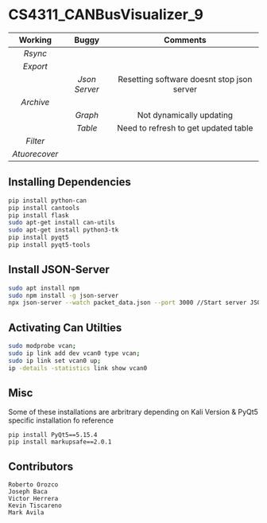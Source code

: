 # CS4311_CANBusVisualizer_9


|     Working   |     Buggy     |Comments|
|:-------------:|:-------------:| :-----:|
| *Rsync*       |               |        |
| *Export*      |               |        |
|               | *Json Server* | Resetting software doesnt stop json server|
| *Archive*     |               |        |
|               | *Graph*       | Not dynamically updating |
|               | *Table*       | Need to refresh to get updated table|
| *Filter*      |               |         |
|*Atuorecover*  |               |         |




## Installing Dependencies
```bash
pip install python-can
pip install cantools
pip install flask
sudo apt-get install can-utils
sudo apt-get install python3-tk
pip install pyqt5
pip install pyqt5-tools
```
## Install JSON-Server
```bash
sudo apt install npm
sudo npm install -g json-server
npx json-server --watch packet_data.json --port 3000 //Start server JSON 
```
## Activating Can Utilties
```bash
sudo modprobe vcan;
sudo ip link add dev vcan0 type vcan;
sudo ip link set vcan0 up;
ip -details -statistics link show vcan0
```

## Misc
Some of these installations are arbritrary depending on Kali Version
& PyQt5 specific installation fo reference
```base
pip install PyQt5==5.15.4
pip install markupsafe==2.0.1
```
## Contributors
```
Roberto Orozco
Joseph Baca
Victor Herrera
Kevin Tiscareno
Mark Avila

